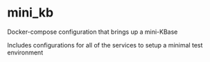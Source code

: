 # mini_kb
Docker-compose configuration that brings up a mini-KBase

Includes configurations for all of the services to setup a minimal test environment
